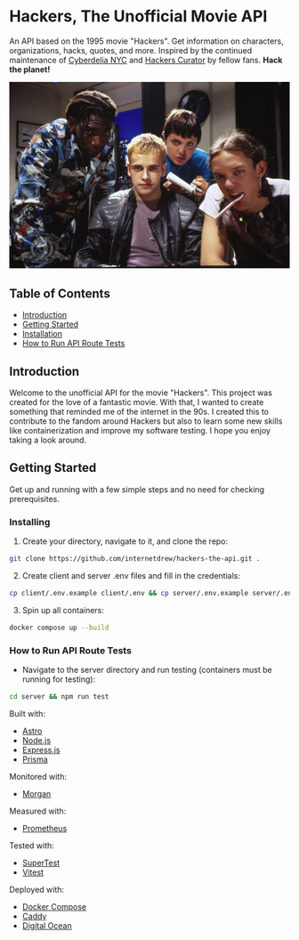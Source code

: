 # Hackers, The Unofficial Movie API

An API based on the 1995 movie "Hackers". Get information on characters, organizations, hacks, quotes, and more. Inspired by the continued maintenance of [Cyberdelia NYC](https://www.cyberdelianyc.com/) and [Hackers Curator](https://hackerscurator.com/) by fellow fans. **Hack the planet!**

![Image from Hackers movie](./server/public/assets/hackers.jpg)

## Table of Contents

- [Introduction](#introduction)
- [Getting Started](#getting-started)
- [Installation](#installing)
- [How to Run API Route Tests](#how-to-run-api-route-tests)

## Introduction

Welcome to the unofficial API for the movie "Hackers". This project was created for the love of a fantastic movie. With that, I wanted to create something that reminded me of the internet in the 90s. I created this to contribute to the fandom around Hackers but also to learn some new skills like containerization and improve my software testing. I hope you enjoy taking a look around.

## Getting Started

Get up and running with a few simple steps and no need for checking prerequisites.

### Installing

1. Create your directory, navigate to it, and clone the repo:

```sh
git clone https://github.com/internetdrew/hackers-the-api.git .
```

2. Create client and server .env files and fill in the credentials:

```sh
cp client/.env.example client/.env && cp server/.env.example server/.env
```

3. Spin up all containers:

```sh
docker compose up --build
```

### How to Run API Route Tests

- Navigate to the server directory and run testing (containers must be running for testing):

```sh
cd server && npm run test
```

Built with:

- [Astro](https://astro.build/)
- [Node.js](https://nodejs.org/)
- [Express.js](https://expressjs.com/)
- [Prisma](https://www.prisma.io/)

Monitored with:

- [Morgan](https://github.com/expressjs/morgan)

Measured with:

- [Prometheus](https://www.npmjs.com/package/prom-client/v/11.5.3)

Tested with:

- [SuperTest](https://www.npmjs.com/package/supertest)
- [Vitest](https://vitest.dev/)

Deployed with:

- [Docker Compose](https://docs.docker.com/compose/)
- [Caddy](https://caddyserver.com/)
- [Digital Ocean](https://www.digitalocean.com/)
